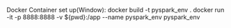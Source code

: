 Docker Container set up(Window):
docker build -t pyspark_env .
docker run -it -p 8888:8888 -v ${pwd}:/app --name pyspark_env pyspark_env
